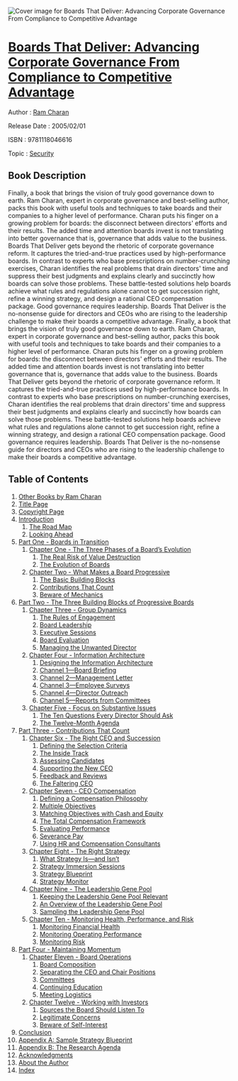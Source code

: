 ![Cover image for Boards That Deliver: Advancing Corporate Governance From Compliance to Competitive Advantage](https://imgdetail.ebookreading.net/cover/cover/security/EB9781118046616.jpg)

[Boards That Deliver: Advancing Corporate Governance From Compliance to Competitive Advantage](https://ebookreading.net/view/book/Boards+That+Deliver%3A+Advancing+Corporate+Governance+From+Compliance+to+Competitive+Advantage-EB9781118046616_1.html "Boards That Deliver: Advancing Corporate Governance From Compliance to Competitive Advantage")
====================================================================================================================

Author : [Ram Charan](https://ebookreading.net/search/author/Ram+Charan)

Release Date : 2005/02/01

ISBN : 9781118046616

Topic : [Security](https://ebookreading.net/search/category/security)

Book Description
-----------------

Finally, a book that brings the vision of truly good governance down to earth. Ram Charan, expert in corporate governance and best-selling author, packs this book with useful tools and techniques to take boards and their companies to a higher level of performance. Charan puts his finger on a growing problem for boards: the disconnect between directors' efforts and their results. The added time and attention boards invest is not translating into better governance that is, governance that adds value to the business.
Boards That Deliver gets beyond the rhetoric of corporate governance reform. It captures the tried-and-true practices used by high-performance boards. In contrast to experts who base prescriptions on number-crunching exercises, Charan identifies the real problems that drain directors' time and suppress their best judgments and explains clearly and succinctly how boards can solve those problems. These battle-tested solutions help boards achieve what rules and regulations alone cannot to get succession right, refine a winning strategy, and design a rational CEO compensation package.
Good governance requires leadership. Boards That Deliver is the no-nonsense guide for directors and CEOs who are rising to the leadership challenge to make their boards a competitive advantage.
              Finally, a book that brings the vision of truly good governance down to earth. Ram Charan, expert in corporate governance and best-selling author, packs this book with useful tools and techniques to take boards and their companies to a higher level of performance. Charan puts his finger on a growing problem for boards: the disconnect between directors' efforts and their results. The added time and attention boards invest is not translating into better governance that is, governance that adds value to the business.
Boards That Deliver gets beyond the rhetoric of corporate governance reform. It captures the tried-and-true practices used by high-performance boards. In contrast to experts who base prescriptions on number-crunching exercises, Charan identifies the real problems that drain directors' time and suppress their best judgments and explains clearly and succinctly how boards can solve those problems. These battle-tested solutions help boards achieve what rules and regulations alone cannot to get succession right, refine a winning strategy, and design a rational CEO compensation package.
Good governance requires leadership. Boards That Deliver is the no-nonsense guide for directors and CEOs who are rising to the leadership challenge to make their boards a competitive advantage.
              
Table of Contents
-----------------

1. [Other Books by Ram Charan](https://ebookreading.net/view/book/Boards+That+Deliver%3A+Advancing+Corporate+Governance+From+Compliance+to+Competitive+Advantage-EB9781118046616_4.html)
1. [Title Page](https://ebookreading.net/view/book/Boards+That+Deliver%3A+Advancing+Corporate+Governance+From+Compliance+to+Competitive+Advantage-EB9781118046616_2.html)
1. [Copyright Page](https://ebookreading.net/view/book/Boards+That+Deliver%3A+Advancing+Corporate+Governance+From+Compliance+to+Competitive+Advantage-EB9781118046616_6.html)
1. [Introduction](https://ebookreading.net/view/book/Boards+That+Deliver%3A+Advancing+Corporate+Governance+From+Compliance+to+Competitive+Advantage-EB9781118046616_7.html)
    1. [The Road Map](https://ebookreading.net/view/book/Boards+That+Deliver%3A+Advancing+Corporate+Governance+From+Compliance+to+Competitive+Advantage-EB9781118046616_7.html#h1)
    1. [Looking Ahead](https://ebookreading.net/view/book/Boards+That+Deliver%3A+Advancing+Corporate+Governance+From+Compliance+to+Competitive+Advantage-EB9781118046616_7.html#h2)
1. [Part One - Boards in Transition](https://ebookreading.net/view/book/Boards+That+Deliver%3A+Advancing+Corporate+Governance+From+Compliance+to+Competitive+Advantage-EB9781118046616_8.html)
    1. [Chapter One - The Three Phases of a Board’s Evolution](https://ebookreading.net/view/book/Boards+That+Deliver%3A+Advancing+Corporate+Governance+From+Compliance+to+Competitive+Advantage-EB9781118046616_9.html)
        1. [The Real Risk of Value Destruction](https://ebookreading.net/view/book/Boards+That+Deliver%3A+Advancing+Corporate+Governance+From+Compliance+to+Competitive+Advantage-EB9781118046616_9.html#h1)
        1. [The Evolution of Boards](https://ebookreading.net/view/book/Boards+That+Deliver%3A+Advancing+Corporate+Governance+From+Compliance+to+Competitive+Advantage-EB9781118046616_9.html#h2)
    1. [Chapter Two - What Makes a Board Progressive](https://ebookreading.net/view/book/Boards+That+Deliver%3A+Advancing+Corporate+Governance+From+Compliance+to+Competitive+Advantage-EB9781118046616_10.html)
        1. [The Basic Building Blocks](https://ebookreading.net/view/book/Boards+That+Deliver%3A+Advancing+Corporate+Governance+From+Compliance+to+Competitive+Advantage-EB9781118046616_10.html#h1)
        1. [Contributions That Count](https://ebookreading.net/view/book/Boards+That+Deliver%3A+Advancing+Corporate+Governance+From+Compliance+to+Competitive+Advantage-EB9781118046616_10.html#h2)
        1. [Beware of Mechanics](https://ebookreading.net/view/book/Boards+That+Deliver%3A+Advancing+Corporate+Governance+From+Compliance+to+Competitive+Advantage-EB9781118046616_10.html#h3)
1. [Part Two - The Three Building Blocks of Progressive Boards](https://ebookreading.net/view/book/Boards+That+Deliver%3A+Advancing+Corporate+Governance+From+Compliance+to+Competitive+Advantage-EB9781118046616_11.html)
    1. [Chapter Three - Group Dynamics](https://ebookreading.net/view/book/Boards+That+Deliver%3A+Advancing+Corporate+Governance+From+Compliance+to+Competitive+Advantage-EB9781118046616_12.html)
        1. [The Rules of Engagement](https://ebookreading.net/view/book/Boards+That+Deliver%3A+Advancing+Corporate+Governance+From+Compliance+to+Competitive+Advantage-EB9781118046616_12.html#h1)
        1. [Board Leadership](https://ebookreading.net/view/book/Boards+That+Deliver%3A+Advancing+Corporate+Governance+From+Compliance+to+Competitive+Advantage-EB9781118046616_12.html#h2)
        1. [Executive Sessions](https://ebookreading.net/view/book/Boards+That+Deliver%3A+Advancing+Corporate+Governance+From+Compliance+to+Competitive+Advantage-EB9781118046616_12.html#h3)
        1. [Board Evaluation](https://ebookreading.net/view/book/Boards+That+Deliver%3A+Advancing+Corporate+Governance+From+Compliance+to+Competitive+Advantage-EB9781118046616_12.html#h4)
        1. [Managing the Unwanted Director](https://ebookreading.net/view/book/Boards+That+Deliver%3A+Advancing+Corporate+Governance+From+Compliance+to+Competitive+Advantage-EB9781118046616_12.html#h5)
    1. [Chapter Four - Information Architecture](https://ebookreading.net/view/book/Boards+That+Deliver%3A+Advancing+Corporate+Governance+From+Compliance+to+Competitive+Advantage-EB9781118046616_13.html)
        1. [Designing the Information Architecture](https://ebookreading.net/view/book/Boards+That+Deliver%3A+Advancing+Corporate+Governance+From+Compliance+to+Competitive+Advantage-EB9781118046616_13.html#h1)
        1. [Channel 1—Board Briefing](https://ebookreading.net/view/book/Boards+That+Deliver%3A+Advancing+Corporate+Governance+From+Compliance+to+Competitive+Advantage-EB9781118046616_13.html#h2)
        1. [Channel 2—Management Letter](https://ebookreading.net/view/book/Boards+That+Deliver%3A+Advancing+Corporate+Governance+From+Compliance+to+Competitive+Advantage-EB9781118046616_13.html#h3)
        1. [Channel 3—Employee Surveys](https://ebookreading.net/view/book/Boards+That+Deliver%3A+Advancing+Corporate+Governance+From+Compliance+to+Competitive+Advantage-EB9781118046616_13.html#h4)
        1. [Channel 4—Director Outreach](https://ebookreading.net/view/book/Boards+That+Deliver%3A+Advancing+Corporate+Governance+From+Compliance+to+Competitive+Advantage-EB9781118046616_13.html#h5)
        1. [Channel 5—Reports from Committees](https://ebookreading.net/view/book/Boards+That+Deliver%3A+Advancing+Corporate+Governance+From+Compliance+to+Competitive+Advantage-EB9781118046616_13.html#h6)
    1. [Chapter Five - Focus on Substantive Issues](https://ebookreading.net/view/book/Boards+That+Deliver%3A+Advancing+Corporate+Governance+From+Compliance+to+Competitive+Advantage-EB9781118046616_14.html)
        1. [The Ten Questions Every Director Should Ask](https://ebookreading.net/view/book/Boards+That+Deliver%3A+Advancing+Corporate+Governance+From+Compliance+to+Competitive+Advantage-EB9781118046616_14.html#h1)
        1. [The Twelve-Month Agenda](https://ebookreading.net/view/book/Boards+That+Deliver%3A+Advancing+Corporate+Governance+From+Compliance+to+Competitive+Advantage-EB9781118046616_14.html#h2)
1. [Part Three - Contributions That Count](https://ebookreading.net/view/book/Boards+That+Deliver%3A+Advancing+Corporate+Governance+From+Compliance+to+Competitive+Advantage-EB9781118046616_15.html)
    1. [Chapter Six - The Right CEO and Succession](https://ebookreading.net/view/book/Boards+That+Deliver%3A+Advancing+Corporate+Governance+From+Compliance+to+Competitive+Advantage-EB9781118046616_0.html)
        1. [Defining the Selection Criteria](https://ebookreading.net/view/book/Boards+That+Deliver%3A+Advancing+Corporate+Governance+From+Compliance+to+Competitive+Advantage-EB9781118046616_0.html#h1)
        1. [The Inside Track](https://ebookreading.net/view/book/Boards+That+Deliver%3A+Advancing+Corporate+Governance+From+Compliance+to+Competitive+Advantage-EB9781118046616_0.html#h2)
        1. [Assessing Candidates](https://ebookreading.net/view/book/Boards+That+Deliver%3A+Advancing+Corporate+Governance+From+Compliance+to+Competitive+Advantage-EB9781118046616_0.html#h3)
        1. [Supporting the New CEO](https://ebookreading.net/view/book/Boards+That+Deliver%3A+Advancing+Corporate+Governance+From+Compliance+to+Competitive+Advantage-EB9781118046616_0.html#h4)
        1. [Feedback and Reviews](https://ebookreading.net/view/book/Boards+That+Deliver%3A+Advancing+Corporate+Governance+From+Compliance+to+Competitive+Advantage-EB9781118046616_0.html#h5)
        1. [The Faltering CEO](https://ebookreading.net/view/book/Boards+That+Deliver%3A+Advancing+Corporate+Governance+From+Compliance+to+Competitive+Advantage-EB9781118046616_0.html#h6)
    1. [Chapter Seven - CEO Compensation](https://ebookreading.net/view/book/Boards+That+Deliver%3A+Advancing+Corporate+Governance+From+Compliance+to+Competitive+Advantage-EB9781118046616_16.html)
        1. [Defining a Compensation Philosophy](https://ebookreading.net/view/book/Boards+That+Deliver%3A+Advancing+Corporate+Governance+From+Compliance+to+Competitive+Advantage-EB9781118046616_16.html#h1)
        1. [Multiple Objectives](https://ebookreading.net/view/book/Boards+That+Deliver%3A+Advancing+Corporate+Governance+From+Compliance+to+Competitive+Advantage-EB9781118046616_16.html#h2)
        1. [Matching Objectives with Cash and Equity](https://ebookreading.net/view/book/Boards+That+Deliver%3A+Advancing+Corporate+Governance+From+Compliance+to+Competitive+Advantage-EB9781118046616_16.html#h3)
        1. [The Total Compensation Framework](https://ebookreading.net/view/book/Boards+That+Deliver%3A+Advancing+Corporate+Governance+From+Compliance+to+Competitive+Advantage-EB9781118046616_16.html#h4)
        1. [Evaluating Performance](https://ebookreading.net/view/book/Boards+That+Deliver%3A+Advancing+Corporate+Governance+From+Compliance+to+Competitive+Advantage-EB9781118046616_16.html#h5)
        1. [Severance Pay](https://ebookreading.net/view/book/Boards+That+Deliver%3A+Advancing+Corporate+Governance+From+Compliance+to+Competitive+Advantage-EB9781118046616_16.html#h6)
        1. [Using HR and Compensation Consultants](https://ebookreading.net/view/book/Boards+That+Deliver%3A+Advancing+Corporate+Governance+From+Compliance+to+Competitive+Advantage-EB9781118046616_16.html#h7)
    1. [Chapter Eight - The Right Strategy](https://ebookreading.net/view/book/Boards+That+Deliver%3A+Advancing+Corporate+Governance+From+Compliance+to+Competitive+Advantage-EB9781118046616_17.html)
        1. [What Strategy Is—and Isn’t](https://ebookreading.net/view/book/Boards+That+Deliver%3A+Advancing+Corporate+Governance+From+Compliance+to+Competitive+Advantage-EB9781118046616_17.html#h1)
        1. [Strategy Immersion Sessions](https://ebookreading.net/view/book/Boards+That+Deliver%3A+Advancing+Corporate+Governance+From+Compliance+to+Competitive+Advantage-EB9781118046616_17.html#h2)
        1. [Strategy Blueprint](https://ebookreading.net/view/book/Boards+That+Deliver%3A+Advancing+Corporate+Governance+From+Compliance+to+Competitive+Advantage-EB9781118046616_17.html#h3)
        1. [Strategy Monitor](https://ebookreading.net/view/book/Boards+That+Deliver%3A+Advancing+Corporate+Governance+From+Compliance+to+Competitive+Advantage-EB9781118046616_17.html#h4)
    1. [Chapter Nine - The Leadership Gene Pool](https://ebookreading.net/view/book/Boards+That+Deliver%3A+Advancing+Corporate+Governance+From+Compliance+to+Competitive+Advantage-EB9781118046616_18.html)
        1. [Keeping the Leadership Gene Pool Relevant](https://ebookreading.net/view/book/Boards+That+Deliver%3A+Advancing+Corporate+Governance+From+Compliance+to+Competitive+Advantage-EB9781118046616_18.html#h1)
        1. [An Overview of the Leadership Gene Pool](https://ebookreading.net/view/book/Boards+That+Deliver%3A+Advancing+Corporate+Governance+From+Compliance+to+Competitive+Advantage-EB9781118046616_18.html#h2)
        1. [Sampling the Leadership Gene Pool](https://ebookreading.net/view/book/Boards+That+Deliver%3A+Advancing+Corporate+Governance+From+Compliance+to+Competitive+Advantage-EB9781118046616_18.html#h3)
    1. [Chapter Ten - Monitoring Health, Performance, and Risk](https://ebookreading.net/view/book/Boards+That+Deliver%3A+Advancing+Corporate+Governance+From+Compliance+to+Competitive+Advantage-EB9781118046616_19.html)
        1. [Monitoring Financial Health](https://ebookreading.net/view/book/Boards+That+Deliver%3A+Advancing+Corporate+Governance+From+Compliance+to+Competitive+Advantage-EB9781118046616_19.html#h1)
        1. [Monitoring Operating Performance](https://ebookreading.net/view/book/Boards+That+Deliver%3A+Advancing+Corporate+Governance+From+Compliance+to+Competitive+Advantage-EB9781118046616_19.html#h2)
        1. [Monitoring Risk](https://ebookreading.net/view/book/Boards+That+Deliver%3A+Advancing+Corporate+Governance+From+Compliance+to+Competitive+Advantage-EB9781118046616_19.html#h3)
1. [Part Four - Maintaining Momentum](https://ebookreading.net/view/book/Boards+That+Deliver%3A+Advancing+Corporate+Governance+From+Compliance+to+Competitive+Advantage-EB9781118046616_20.html)
    1. [Chapter Eleven - Board Operations](https://ebookreading.net/view/book/Boards+That+Deliver%3A+Advancing+Corporate+Governance+From+Compliance+to+Competitive+Advantage-EB9781118046616_21.html)
        1. [Board Composition](https://ebookreading.net/view/book/Boards+That+Deliver%3A+Advancing+Corporate+Governance+From+Compliance+to+Competitive+Advantage-EB9781118046616_21.html#h1)
        1. [Separating the CEO and Chair Positions](https://ebookreading.net/view/book/Boards+That+Deliver%3A+Advancing+Corporate+Governance+From+Compliance+to+Competitive+Advantage-EB9781118046616_21.html#h2)
        1. [Committees](https://ebookreading.net/view/book/Boards+That+Deliver%3A+Advancing+Corporate+Governance+From+Compliance+to+Competitive+Advantage-EB9781118046616_21.html#h3)
        1. [Continuing Education](https://ebookreading.net/view/book/Boards+That+Deliver%3A+Advancing+Corporate+Governance+From+Compliance+to+Competitive+Advantage-EB9781118046616_21.html#h4)
        1. [Meeting Logistics](https://ebookreading.net/view/book/Boards+That+Deliver%3A+Advancing+Corporate+Governance+From+Compliance+to+Competitive+Advantage-EB9781118046616_21.html#h5)
    1. [Chapter Twelve - Working with Investors](https://ebookreading.net/view/book/Boards+That+Deliver%3A+Advancing+Corporate+Governance+From+Compliance+to+Competitive+Advantage-EB9781118046616_22.html)
        1. [Sources the Board Should Listen To](https://ebookreading.net/view/book/Boards+That+Deliver%3A+Advancing+Corporate+Governance+From+Compliance+to+Competitive+Advantage-EB9781118046616_22.html#h1)
        1. [Legitimate Concerns](https://ebookreading.net/view/book/Boards+That+Deliver%3A+Advancing+Corporate+Governance+From+Compliance+to+Competitive+Advantage-EB9781118046616_22.html#h2)
        1. [Beware of Self-Interest](https://ebookreading.net/view/book/Boards+That+Deliver%3A+Advancing+Corporate+Governance+From+Compliance+to+Competitive+Advantage-EB9781118046616_22.html#h3)
1. [Conclusion](https://ebookreading.net/view/book/Boards+That+Deliver%3A+Advancing+Corporate+Governance+From+Compliance+to+Competitive+Advantage-EB9781118046616_23.html)
1. [Appendix A: Sample Strategy Blueprint](https://ebookreading.net/view/book/Boards+That+Deliver%3A+Advancing+Corporate+Governance+From+Compliance+to+Competitive+Advantage-EB9781118046616_25.html)
1. [Appendix B: The Research Agenda](https://ebookreading.net/view/book/Boards+That+Deliver%3A+Advancing+Corporate+Governance+From+Compliance+to+Competitive+Advantage-EB9781118046616_0.html)
1. [Acknowledgments](https://ebookreading.net/view/book/Boards+That+Deliver%3A+Advancing+Corporate+Governance+From+Compliance+to+Competitive+Advantage-EB9781118046616_26.html)
1. [About the Author](https://ebookreading.net/view/book/Boards+That+Deliver%3A+Advancing+Corporate+Governance+From+Compliance+to+Competitive+Advantage-EB9781118046616_27.html)
1. [Index](https://ebookreading.net/view/book/Boards+That+Deliver%3A+Advancing+Corporate+Governance+From+Compliance+to+Competitive+Advantage-EB9781118046616_28.html)

